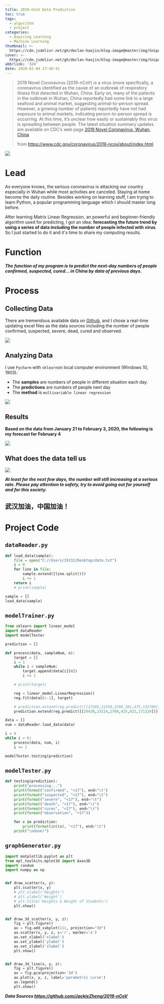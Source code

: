 ```yaml
---
title: 2019-nCoV Data Prediction
toc: true
tags:
  - algorithm
  - project
categories:
  - Aspiring Learning
  - Machine Learning
thumbnail: >-
  https://cdn.jsdelivr.net/gh/declan-haojin/blog-image@master/img/Snipaste_2020-03-06_18-29-11.png
cover: >-
  https://cdn.jsdelivr.net/gh/declan-haojin/blog-image@master/img/Snipaste_2020-03-06_18-29-11.png
abbrlink: '324'
date: 2020-02-04 17:48:41
---
```


> 2019 Novel Coronavirus (2019-nCoV) is a virus (more specifically, a coronavirus identified as the cause of an outbreak of respiratory illness first detected in Wuhan, China. Early on, many of the patients in the outbreak in Wuhan, China reportedly had some link to a large seafood and animal market, suggesting animal-to-person spread. However, a growing number of patients reportedly have not had exposure to animal markets, indicating person-to-person spread is occurring. At this time, it’s unclear how easily or sustainably this virus is spreading between people.  The latest situation summary updates are available on CDC’s web page  [2019 Novel Coronavirus, Wuhan, China](https://www.cdc.gov/coronavirus/2019-ncov/index.html)
>
> from https://www.cdc.gov/coronavirus/2019-ncov/about/index.html

![](https://pic.downk.cc/item/5e39539d2fb38b8c3ca5f40c.png)

# Lead

As everyone knows, the serious coronavirus is attacking our country especially in Wuhan while most activities are canceled. Staying at home become the daily routine. Besides working on learning stuff, I am trying to learn Python, a popular programming language which I should master long before. 

After learning Matrix Linear Regression, an powerful and beginner-friendly algorithm used for predicting, I got an idea: **forecasting the future trend by using a series of data including the number of people infected with virus**. So I just started to do it and it's time to share my computing results.

<!--more-->

# Function

***The function of my program is to predict the next-day numbers of people confirmed, suspected, cured... in China by data of previous days.***

# Process

## Collecting Data

There are tremendous available data on [Github](github.io), and I chose a real-time updating excel files as the data sources including the number of people confirmed, suspected, severe, dead, cured and observed. 

![](https://pic.downk.cc/item/5e395a672fb38b8c3ca6a512.png)

## Analyzing Data

I use `Pycharm` with `sklearn`on local computer environment (Windows 10, 1903). 

- The **samples** are numbers of people in different situation each day.
- The **predictions** are numbers of people next day
- The **method** is `multivariable linear regression`

![](https://pic.downk.cc/item/5e395bf02fb38b8c3ca6cab4.png)

## Results

**Based on the data from January 21 to February 3, 2020, the following is my forecast for February 4**

![](https://pic.downk.cc/item/5e39537e2fb38b8c3ca5f0d7.png)

## What does the data tell us

![](https://pic.downk.cc/item/5e39539d2fb38b8c3ca5f40c.png)

***At least for the next few days, the number will still increasing at a serious rate. Please pay attention to safety, try to avoid going out for yourself and for this society.***

## 武汉加油，中国加油！



# Project Code

## `dataReader.py`

```python
def load_data(sample):
    file = open("C://Users/19132/Desktop/data.txt")
    i = 0
    for line in file:
        sample.extend([line.split()])
        i += 1
    return i
    # print(sample)

sample = []
load_data(sample)
```

## `modelTrainer.py`

```python
from sklearn import linear_model
import dataReader
import modelTester

prediction = []

def process(data, sampleNum, n):
    target = []
    i = 1
    while i < sampleNum:
        target.append(data[i][n])
        i += 1

    # print(target)

    reg = linear_model.LinearRegression()
    reg.fit(data[0:-1], target)

    # prediction.extend(reg.predict([[17205,21558,2296,361,475,152700]]))
    prediction.extend(reg.predict([[20438,23214,2788,425,632,171329]]))

data = []
num = dataReader.load_data(data)

i = 0
while i < 6:
    process(data, num, i)
    i += 1

modelTester.testing(prediction)
```

## `modelTester.py`

```python
def testing(prediction):
    print("processing...")
    print(format("confirmed", "<17"), end="\t")
    print(format("suspected", "<17"), end="\t")
    print(format("severe", "<17"), end="\t")
    print(format("death", "<17"), end="\t")
    print(format("cures", "<17"), end="\t")
    print(format("observation", "<17"))

    for x in prediction:
        print(format(int(x), "<17"), end="\t")
    print("\ndone!")
```

## `graphGenerator.py`

```python
import matplotlib.pyplot as plt
from mpl_toolkits.mplot3d import Axes3D
import random
import numpy as np


def draw_scatter(x, y):
    plt.scatter(x, y)
    # plt.xlabel('Heights')
    # plt.ylabel('Weight')
    # plt.title('Heights & Weight of Students')
    plt.show()


def draw_3d_scatter(x, y, z):
    fig = plt.figure()
    ax = fig.add_subplot(111, projection="3d")
    ax.scatter(x, y, z, c='r', marker='o')
    ax.set_xlabel('xlabel')
    ax.set_ylabel('ylabel')
    ax.set_zlabel('zlabel')
    plt.show()


def draw_3d_line(x, y, z):
    fig = plt.figure()
    ax = fig.gca(projection='3d')
    ax.plot(x, y, z, label='parametric curve')
    ax.legend()
    plt.show()
```

***Data Sources https://github.com/JackieZheng/2019-nCoV***

